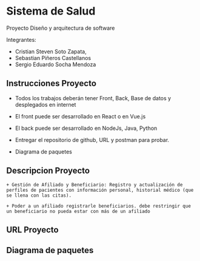 # Sistema de Salud
Proyecto Diseño y arquitectura de software


Integrantes:
+ Cristian Steven Soto Zapata,
+ Sebastian Piñeros Castellanos
+ Sergio Eduardo Socha Mendoza


## Instrucciones Proyecto

+ Todos los trabajos deberán tener Front, Back, Base de datos y desplegados en internet

+ El front puede ser desarrollado en React o en Vue.js
+ El back puede ser desarrollado en NodeJs, Java, Python
+ Entregar el repositorio de github, URL y postman para probar.
+ Diagrama de paquetes

## Descripcion Proyecto

    + Gestión de Afiliado y Beneficiario: Registro y actualización de perfiles de pacientes con información personal, historial médico (que se llena con las citas).

    + Poder a un afiliado registrarle beneficiarios. debe restringir que un beneficiario no pueda estar con más de un afiliado

## URL Proyecto 

## Diagrama de paquetes
